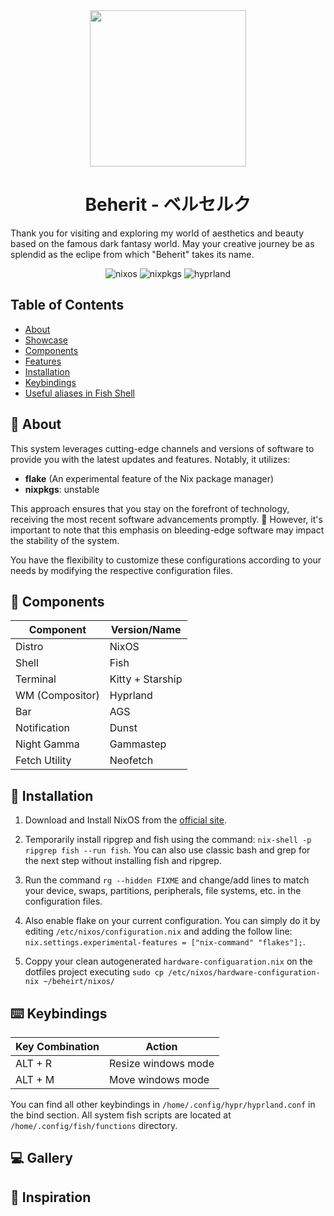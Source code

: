 <div align="center"><img src="https://cdn.discordapp.com/attachments/884503172578693120/1252029961519497329/StigmaOS.png?ex=66852a84&is=6683d904&hm=196392287609ea2fad6fbea32383bfe308721a3ba4698b8f04cff8cb8437aa35&" width="250" height="250"</img></div>

<h1 align="center">Beherit - ベルセルク</h1>

Thank you for visiting and exploring my world of aesthetics and beauty based on the famous dark fantasy world. May your creative journey be as splendid as the eclipe from which "Beherit" takes its name.


<div align="center">

![nixos](https://img.shields.io/badge/NixOS-24273A.svg?style=flat&logo=nixos&logoColor=CAD3F5)
![nixpkgs](https://img.shields.io/badge/nixpkgs-unstable-informational.svg?style=flat&logo=nixos&logoColor=CAD3F5&colorA=24273A&colorB=8aadf4)
![hyprland](https://img.shields.io/badge/hyprland-stable-informational.svg?style=flat&logo=wayland&logoColor=eed49f&colorA=24273A&colorB=91d7e3)

</div>

## Table of Contents
- [About](#-about)
- [Showcase](#-showcase)
- [Components](#-components)
- [Features](#-features)
- [Installation](#-installation)
- [Keybindings](#️-keybindings)
- [Useful aliases in Fish Shell](#-useful-aliases-in-fish-shell)

## 📖 About

This system leverages cutting-edge channels and versions of software to provide you with the latest updates and features. Notably, it utilizes:

- **flake** (An experimental feature of the Nix package manager)
- **nixpkgs**: unstable

This approach ensures that you stay on the forefront of technology, receiving the most recent software advancements promptly. 🚨 However, it's important to note that this emphasis on bleeding-edge software may impact the stability of the system.

You have the flexibility to customize these configurations according to your needs by modifying the respective configuration files. 

## 🔧 Components

| Component             | Version/Name                |
|-----------------------|-----------------------------|
| Distro                | NixOS                       |
| Shell                 | Fish                        |
| Terminal              | Kitty + Starship            |
| WM (Compositor)       | Hyprland                    |
| Bar                   | AGS                         |
| Notification          | Dunst                       |
| Night Gamma           | Gammastep                   |
| Fetch Utility         | Neofetch                    |


## 🚀 Installation

1. Download and Install NixOS from the [official site](https://nixos.org/download).

2. Temporarily install ripgrep and fish using the command: `nix-shell -p ripgrep fish --run fish`. You can also use classic bash and grep for the next step without installing fish and ripgrep.

3. Run the command `rg --hidden FIXME` and change/add lines to match your device, swaps, partitions, peripherals, file systems, etc. in the configuration files. 

4. Also enable flake on your current configuration. You can simply do it by editing `/etc/nixos/configuration.nix` and adding the follow line: `nix.settings.experimental-features = ["nix-command" "flakes"];`.

5. Coppy your clean autogenerated `hardware-configuaration.nix` on the dotfiles project executing `sudo cp /etc/nixos/hardware-configuration-nix ~/beheirt/nixos/`


## ⌨️ Keybindings

| Key Combination        | Action                       |
|------------------------|------------------------------|
| ALT + R                | Resize windows mode          |
| ALT + M                | Move windows mode            |


You can find all other keybindings in `/home/.config/hypr/hyprland.conf` in the bind section. All system fish scripts are located at `/home/.config/fish/functions` directory.

## 💻 Gallery

## 🧵 Inspiration
